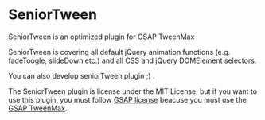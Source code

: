 # SeniorTween
SeniorTween is an optimized plugin for GSAP TweenMax

SeniorTween is covering all default jQuery animation functions (e.g. fadeToogle, slideDown etc.) and all CSS and jQuery DOMElement selectors.

You can also develop seniorTween plugin ;) .

The SeniorTween plugin is license under the MIT License, but if you want to use this plugin, you must follow [GSAP license](https://greensock.com/licensing) beacuse you must use the [GSAP TweenMax](https://greensock.com/tweenmax).

